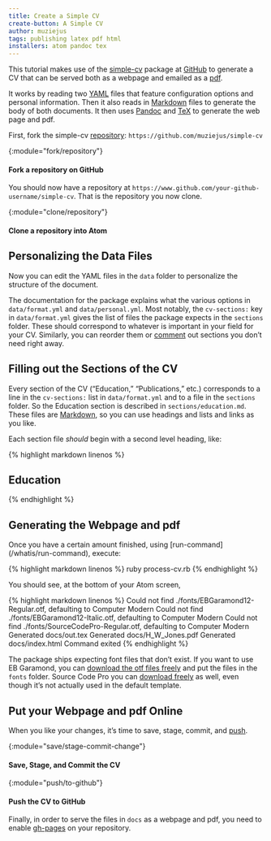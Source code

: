 ```yaml
---
title: Create a Simple CV
create-button: A Simple CV
author: muziejus
tags: publishing latex pdf html 
installers: atom pandoc tex
---
```


This tutorial makes use of the
[simple-cv](http://github.com/plain-plain-text/simple-cv) package at [GitHub](/whatis/github)
to generate a CV that can be served both as a webpage and emailed as a
[pdf](/whatis/pdf).

It works by reading two [YAML](/whatis/yaml) files that feature configuration
options and personal information. Then it also reads in
[Markdown](/whatis/markdown) files to generate the body of both documents. It
then uses [Pandoc](/whatis/pandoc) and [TeX](/whatis/tex) to generate the web
page and pdf. 

First, fork the simple-cv [repository](/whatis/repository):
`https://github.com/muziejus/simple-cv`

{:module="fork/repository"}
#### Fork a repository on GitHub

You should now have a repository at
`https://www.github.com/your-github-username/simple-cv`. That is the repository
you now clone.

{:module="clone/repository"}
#### Clone a repository into Atom

## Personalizing the Data Files

Now you can edit the YAML files in the `data` folder to personalize the
structure of the document.

The documentation for the package explains what the various options in
`data/format.yml` and `data/personal.yml`. Most notably, the `cv-sections:`
key in `data/format.yml` gives the list of files the package expects in
the `sections` folder. These should correspond to whatever is important in
your field for your CV. Similarly, you can reorder them or
[comment](/whatis/comment) out sections you don’t need right away.

## Filling out the Sections of the CV

Every section of the CV (“Education,” “Publications,” etc.) corresponds to a
line in the `cv-sections:` list in `data/format.yml` and to a file in the
`sections` folder. So the Education section is described in
`sections/education.md`. These files are [Markdown](/whatis/markdown), so you
can use headings and lists and links as you like.

Each section file *should* begin with a second level heading, like:

{% highlight markdown linenos %}
## Education
{% endhighlight %}

## Generating the Webpage and pdf

<div class="pc">
<div class="mac">
Once you have a certain amount finished, using
[run-command](/whatis/run-command), execute:

{% highlight markdown linenos %}
ruby process-cv.rb
{% endhighlight %}

You should see, at the bottom of your Atom screen,

{% highlight markdown linenos %}
Could not find ./fonts/EBGaramond12-Regular.otf, defaulting to Computer Modern
Could not find ./fonts/EBGaramond12-Italic.otf, defaulting to Computer Modern
Could not find ./fonts/SourceCodePro-Regular.otf, defaulting to Computer Modern
Generated docs/out.tex
Generated docs/H_W_Jones.pdf
Generated docs/index.html
Command exited
{% endhighlight %}

The package ships expecting font files that don’t exist. If you want to use EB
Garamond, you can [download the otf files
freely](https://bitbucket.org/georgd/eb-garamond/downloads/) and put the files
in the `fonts` folder. Source Code Pro you can [download
freely](https://github.com/adobe-fonts/source-code-pro/releases/tag/2.030R-ro%2F1.050R-it)
as well, even though it’s not actually used in the default template.

</div>
<div class="win">
</div>

## Put your Webpage and pdf Online

When you like your changes, it’s time to save, stage, commit, and
[push](/whatis/push).

{:module="save/stage-commit-change"}
#### Save, Stage, and Commit the CV

{:module="push/to-github"}
#### Push the CV to GitHub

Finally, in order to serve the files in `docs` as a webpage and pdf, you need
to enable [gh-pages](/whatis/gh-pages) on your repository.

